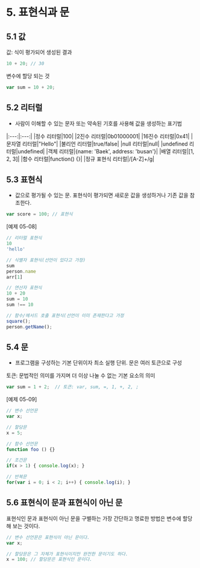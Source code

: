# 5. 표현식과 문

## 5.1 값

값: 식이 평가되어 생성된 결과

```javascript
10 + 20; // 30
```

변수에 할당 되는 것

```javascript
var sum = 10 + 20;
```

## 5.2 리터럴
  
- 사람이 이해할 수 있는 문자 또는 약속된 기호를 사용해 값을 생성하는 표기법

|:---:|:---:|
|정수 리터럴|100|
|2진수 리터럴|0b01000001|
|16진수 리터럴|0x41|
|문자열 리터럴|"Hello"|
|불리언 리터럴|true/false|
|null 리터럴|null|
|undefined 리터럴|undefined|
|객체 리터럴|{name: 'Baek', address: 'busan'}|
|배열 리터럴|[1, 2, 3]|
|함수 리터럴|function() {}|
|정규 표현식 리터럴|/[A-Z]+/g|

## 5.3 표현식

- 값으로 평가될 수 있는 문. 표현식이 평가되면 새로운 값을 생성하거나 기존 값을 참조한다.
  
```javascript
var score = 100; // 표현식
```

[예제 05-08]

```javascript
// 리터럴 표현식
10
'hello'

// 식별자 표현식(선언이 있다고 가정)
sum
person.name
arr[1]

// 연산자 표현식
10 + 20
sum = 10
sum !== 10

// 함수/메서드 호출 표현식(선언이 이미 존재한다고 가정
square();
person.getName();
```

## 5.4 문

- 프로그램을 구성하는 기본 단위이자 최소 실행 단위. 문은 여러 토큰으로 구성
  
토큰: 문법적인 의미를 가지며 더 이상 나눌 수 없는 기본 요소의 의미

```javascript
var sum = 1 + 2;  // 토큰: var, sum, =, 1, +, 2, ;
```

[예제 05-09]

```javascript
// 변수 선언문
var x;

// 할당문
x = 5;

// 함수 선언문
function foo () {}

// 조건문
if(x > 1) { console.log(x); }

// 반복문
for(var i = 0; i < 2; i++) { console.log(i); }
```

## 5.6 표현식이 문과 표현식이 아닌 문

표현식인 문과 표현식이 아닌 문을 구별하는 가장 간단하고 명료한 방법은 변수에 할당해 보는 것이다.

```javascript
// 변수 선언문은 표현식이 아닌 문이다.
var x;

// 할당문은 그 자체가 표현식이지만 완전한 문이기도 하다.
x = 100; // 할당문은 표현식인 문이다.
```
